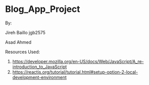 # Blog_App_Project
By: 

Jireh Baillo jgb2575

Asad Ahmed

Resources Used:
1. https://developer.mozilla.org/en-US/docs/Web/JavaScript/A_re-introduction_to_JavaScript
2. https://reactjs.org/tutorial/tutorial.html#setup-option-2-local-development-environment
